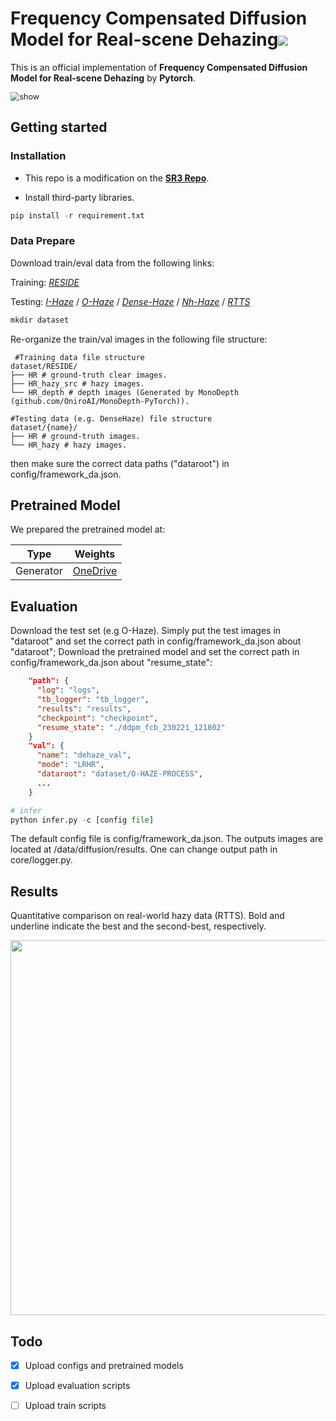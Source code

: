 
<h1 align="left">Frequency Compensated Diffusion Model for Real-scene Dehazing<a href="https://arxiv.org/abs/2308.10510"><img src="https://img.shields.io/badge/arXiv-Paper-<COLOR>.svg" ></a> </h1> 


This is an official implementation of **Frequency Compensated Diffusion Model for Real-scene Dehazing** by **Pytorch**.





<img src="misc/framework-v3.jpg" alt="show" style="zoom:90%;" />
<!-- (a) The training process of the proposed dehazing diffusion model. At step $t$, the network takes an augmented hazy image $I_{aug}$ and a noisy image $J_t$ as inputs. The network architecture adopts special skip connections, i.e., the Frequency Compensation Block (FCB), for better $\epsilon$-prediction. (b) The detailed block design of FCB. The input signals of FCB are enhanced at the mid-to-high frequency band so that the output spectrum has abundant higher frequency modes. (c) The sampling process of the proposed dehazing diffusion model. -->

<!-- -  <img src="./misc/train_prove_v3.jpg" alt="show" style="zoom:90%;" /> 
Power spectrum analysis on $\epsilon$-prediction results of DDPMs at varying $t$.
(a) The power spectra of DDPM and DDPM+FCB.
(b) The PSD analysis of DDPM and DDPM+FCB.
(c) The KL distance between the spectrum of the predicted $\epsilon$ in (b) and that of the groundtruth. The smaller distance, the closer to groundtruth.
 -->
 
## Getting started
### Installation
* This repo is a modification on the [**SR3 Repo**](https://github.com/Janspiry/Image-Super-Resolution-via-Iterative-Refinement ).

* Install third-party libraries.

```python
pip install -r requirement.txt 
```

### Data Prepare

Download train/eval data from the following links:

Training: [*RESIDE*](https://sites.google.com/view/reside-dehaze-datasets/reside-v0)

Testing:
[*I-Haze*](https://data.vision.ee.ethz.ch/cvl/ntire18//i-haze/#:~:text=To%20overcome%20this%20issue%20we%20introduce%20I-HAZE%2C%20a,real%20haze%20produced%20by%20a%20professional%20haze%20machine.) / 
[*O-Haze*](https://data.vision.ee.ethz.ch/cvl/ntire18/o-haze/) /
[*Dense-Haze*](https://arxiv.org/abs/1904.02904#:~:text=To%20address%20this%20limitation%2C%20we%20introduce%20Dense-Haze%20-,introducing%20real%20haze%2C%20generated%20by%20professional%20haze%20machines.) /
[*Nh-Haze*](https://data.vision.ee.ethz.ch/cvl/ntire20/nh-haze/) /
[*RTTS*](https://sites.google.com/view/reside-dehaze-datasets/reside-standard?authuser=0) 

```python
mkdir dataset
```

Re-organize the train/val images in the following file structure:


```shell
 #Training data file structure
dataset/RESIDE/
├── HR # ground-truth clear images.
├── HR_hazy_src # hazy images.
└── HR_depth # depth images (Generated by MonoDepth (github.com/OniroAI/MonoDepth-PyTorch)).

#Testing data (e.g. DenseHaze) file structure
dataset/{name}/
├── HR # ground-truth images.
└── HR_hazy # hazy images.
```

then make sure the correct data paths ("dataroot") in config/framework_da.json.

## Pretrained Model

We prepared the pretrained model at:

| Type                                                        | Weights                                        |
| ----------------------------------------------------------- | ------------------------------------------------------------ |
| Generator                                                 | [OneDrive](https://1drv.ms/u/s!AsqtTP8eWS-penA8AqrU8c_I4jU) |

## Evaluation
Download the test set (e.g O-Haze). Simply put the test images in "dataroot" and set the correct path in config/framework_da.json about "dataroot";
Download the pretrained model and set the correct path in config/framework_da.json about "resume_state":

```json
    "path": {
      "log": "logs",
      "tb_logger": "tb_logger",
      "results": "results",
      "checkpoint": "checkpoint",
      "resume_state": "./ddpm_fcb_230221_121802"
    }
    "val": {
      "name": "dehaze_val",
      "mode": "LRHR",
      "dataroot": "dataset/O-HAZE-PROCESS",
      ...
    }
```


```python
# infer
python infer.py -c [config file]
```

The default config file is config/framework_da.json. The outputs images are located at /data/diffusion/results. One can change output path in core/logger.py.

## Results
Quantitative comparison on real-world hazy data (RTTS). Bold and underline indicate the best and the second-best, respectively.
<p align="center">
  <img src="misc/RTTS.jpg" width="600">
</p>

## Todo


- [x] Upload configs and pretrained models

- [x] Upload evaluation scripts

- [ ] Upload train scripts
